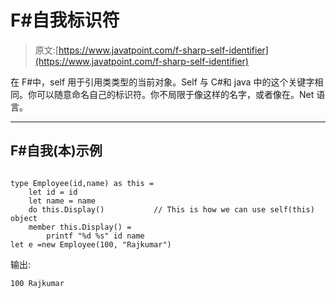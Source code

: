 # F#自我标识符

> 原文:[https://www.javatpoint.com/f-sharp-self-identifier](https://www.javatpoint.com/f-sharp-self-identifier)

在 F#中，self 用于引用类类型的当前对象。Self 与 C#和 java 中的这个关键字相同。你可以随意命名自己的标识符。你不局限于像这样的名字，或者像在。Net 语言。

* * *

## F#自我(本)示例

```

type Employee(id,name) as this =
    let id = id
    let name = name
    do this.Display()   		// This is how we can use self(this) object
    member this.Display() =
        printf "%d %s" id name
let e =new Employee(100, "Rajkumar")

```

输出:

```
100 Rajkumar

```